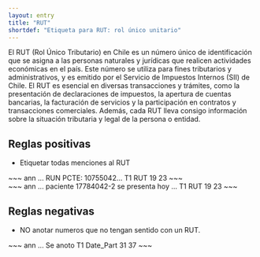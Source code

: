 ```yaml
---
layout: entry
title: "RUT"
shortdef: "Etiqueta para RUT: rol único unitario"
---
```


El RUT (Rol Único Tributario) en Chile es un número único de identificación que se asigna a las personas naturales y jurídicas que realicen actividades económicas en el país. Este número se utiliza para fines tributarios y administrativos, y es emitido por el Servicio de Impuestos Internos (SII) de Chile. El RUT es esencial en diversas transacciones y trámites, como la presentación de declaraciones de impuestos, la apertura de cuentas bancarias, la facturación de servicios y la participación en contratos y transacciones comerciales. Además, cada RUT lleva consigo información sobre la situación tributaria y legal de la persona o entidad. 

## Reglas positivas

* Etiquetar todas menciones al RUT


<div class="annotation-correct" markdown="1">
~~~ ann
... RUN PCTE: 10755042...
T1 RUT 19 23 
~~~
</div>

<div class="annotation-correct" markdown="1">
~~~ ann
... paciente 17784042-2 se presenta hoy ...
T1 RUT 19 23 
~~~
</div>


## Reglas negativas

* NO anotar numeros que no tengan sentido con un RUT.

<div class="annotation-incorrect" markdown="1">
~~~ ann
... Se anoto 
T1 Date_Part 31 37 
~~~
</div>

